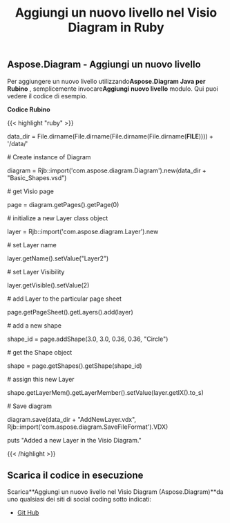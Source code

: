 ﻿---
title: Aggiungi un nuovo livello nel Visio Diagram in Ruby
type: docs
weight: 10
url: /it/java/add-a-new-layer-in-the-visio-diagram-in-ruby/
---
## **Aspose.Diagram - Aggiungi un nuovo livello**
 Per aggiungere un nuovo livello utilizzando**Aspose.Diagram Java per Rubino** , semplicemente invocare**Aggiungi nuovo livello** modulo. Qui puoi vedere il codice di esempio.

**Codice Rubino**

{{< highlight "ruby" >}}

 data_dir = File.dirname(File.dirname(File.dirname(File.dirname(__FILE__)))) + '/data/'

\# Create instance of Diagram

diagram = Rjb::import('com.aspose.diagram.Diagram').new(data_dir + "Basic_Shapes.vsd")

\# get Visio page

page = diagram.getPages().getPage(0)

\# initialize a new Layer class object

layer = Rjb::import('com.aspose.diagram.Layer').new

\# set Layer name

layer.getName().setValue("Layer2")

\# set Layer Visibility

layer.getVisible().setValue(2)

\# add Layer to the particular page sheet

page.getPageSheet().getLayers().add(layer)

\# add a new shape

shape_id = page.addShape(3.0, 3.0, 0.36, 0.36, "Circle")

\# get the Shape object

shape = page.getShapes().getShape(shape_id)

\# assign this new Layer

shape.getLayerMem().getLayerMember().setValue(layer.getIX().to_s)

\# Save diagram

diagram.save(data_dir + "AddNewLayer.vdx", Rjb::import('com.aspose.diagram.SaveFileFormat').VDX)

puts "Added a new Layer in the Visio Diagram."

{{< /highlight >}}
## **Scarica il codice in esecuzione**
 Scarica**Aggiungi un nuovo livello nel Visio Diagram (Aspose.Diagram)**da uno qualsiasi dei siti di social coding sotto indicati:

- [Git Hub](https://github.com/asposediagram/Aspose.Diagram-for-Java/blob/master/Plugins/Aspose_Diagram_Java_for_Ruby/lib/asposediagramjava/Layers/addnewlayer.rb)
